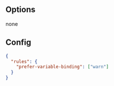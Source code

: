  

## Options

none

## Config

```json
{
  "rules": {
    "prefer-variable-binding": ["warn"]
  }
}
```
